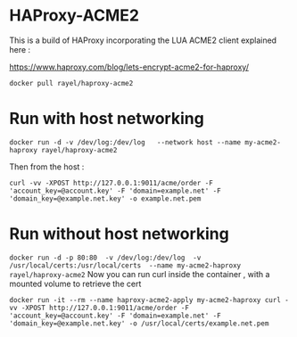 # HAProxy-ACME2

This is a build of HAProxy incorporating the LUA ACME2 client explained here :

https://www.haproxy.com/blog/lets-encrypt-acme2-for-haproxy/

``
docker pull rayel/haproxy-acme2
``

# Run with host networking

``
docker run -d -v /dev/log:/dev/log   --network host --name my-acme2-haproxy rayel/haproxy-acme2
``

Then from the host :

``
curl -vv -XPOST http://127.0.0.1:9011/acme/order -F 'account_key=@account.key' -F 'domain=example.net' -F 'domain_key=@example.net.key' -o example.net.pem
``

# Run without host networking

``
docker run -d -p 80:80  -v /dev/log:/dev/log  -v /usr/local/certs:/usr/local/certs  --name my-acme2-haproxy rayel/haproxy-acme2
``
Now you can run curl inside the container , with a mounted volume to retrieve the cert

``
docker run -it --rm --name haproxy-acme2-apply my-acme2-haproxy curl -vv -XPOST http://127.0.0.1:9011/acme/order -F 'account_key=@account.key' -F 'domain=example.net' -F 'domain_key=@example.net.key' -o /usr/local/certs/example.net.pem
``


